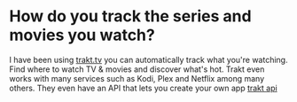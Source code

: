 # How do you track the series and movies you watch?

I have been using [trakt.tv](https://trakt.tv/) you can automatically track what you're watching. Find where to watch TV & movies and discover what's hot. Trakt even works with many services such as Kodi, Plex and Netflix among many others. They even have an API that lets you create your own app [trakt api](https://trakt.docs.apiary.io/#)